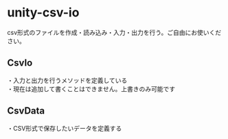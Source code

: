 # unity-csv-io
csv形式のファイルを作成・読み込み・入力・出力を行う。ご自由にお使いください。

## CsvIo
・入力と出力を行うメソッドを定義している  
・現在は追加して書くことはできません。上書きのみ可能です  

## CsvData
・CSV形式で保存したいデータを定義する  
